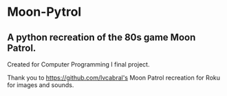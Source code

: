 # Moon-Pytrol

## A python recreation of the 80s game Moon Patrol.
Created for Computer Programming I final project.

Thank you to https://github.com/lvcabral's Moon Patrol recreation for Roku for images and sounds.